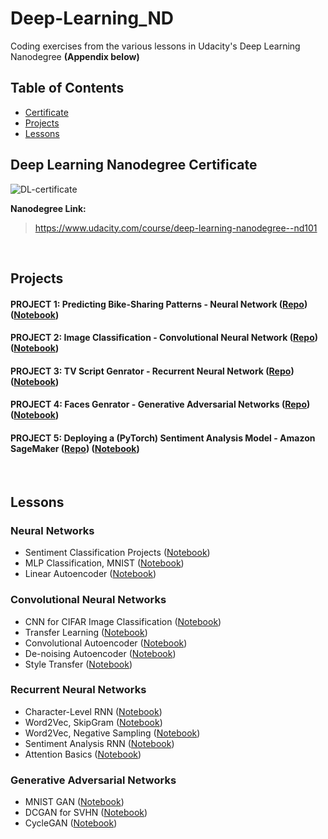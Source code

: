 # Deep-Learning_ND
Coding exercises from the various lessons in Udacity's Deep Learning Nanodegree <b>(Appendix below)</b>

## Table of Contents

* [Certificate](#deep-learning-nanodegree-certificate)
* [Projects](#Projects)
* [Lessons](#Lessons)



## Deep Learning Nanodegree Certificate

![DL-certificate](https://user-images.githubusercontent.com/57719752/138567992-2fb43f62-346b-4150-a174-220e1a65351b.png)

 **Nanodegree Link:**
> https://www.udacity.com/course/deep-learning-nanodegree--nd101

<br>

## Projects
#### **PROJECT 1: Predicting Bike-Sharing Patterns - Neural Network** ([Repo](https://github.com/Adham-M/Deep-Learning_ND/tree/main/Neural%20Networks/%23%20Predicting%20Bike-Sharing%20Patterns%20-%20NN%20Project)) ([Notebook](https://github.com/Adham-M/Deep-Learning_ND/blob/main/Neural%20Networks/%23%20Predicting%20Bike-Sharing%20Patterns%20-%20NN%20Project/Predicting_bike_sharing_data.ipynb)) 
#### **PROJECT 2: Image Classification - Convolutional Neural Network** ([Repo](https://github.com/Adham-M/Deep-Learning_ND/blob/main/Convolutional%20Neural%20Networks/%23%20Landmark%20Classifier%20-%20CNN%20Project)) ([Notebook](https://github.com/Adham-M/Deep-Learning_ND/blob/main/Convolutional%20Neural%20Networks/%23%20Landmark%20Classifier%20-%20CNN%20Project/landmark.ipynb)) 
#### **PROJECT 3: TV Script Genrator - Recurrent Neural Network** ([Repo](https://github.com/Adham-M/Deep-Learning_ND/tree/main/Recurrent%20Neural%20Networks/%23%20TV%20Script%20Genrator%20-%20RNN%20Project)) ([Notebook](https://github.com/Adham-M/Deep-Learning_ND/blob/main/Recurrent%20Neural%20Networks/%23%20TV%20Script%20Genrator%20-%20RNN%20Project/dlnd_tv_script_generation.ipynb)) 
#### **PROJECT 4: Faces Genrator - Generative Adversarial Networks** ([Repo](https://github.com/Adham-M/Deep-Learning_ND/blob/main/Generative%20Adversarial%20Networks/%23%20Face%20Generation%20-%20GAN%20Project)) ([Notebook](https://github.com/Adham-M/Deep-Learning_ND/blob/main/Generative%20Adversarial%20Networks/%23%20Face%20Generation%20-%20GAN%20Project/dlnd_face_generation.ipynb)) 
#### **PROJECT 5: Deploying a (PyTorch) Sentiment Analysis Model - Amazon SageMaker** ([Repo](https://github.com/Adham-M/Deep-Learning_ND/tree/main/Deploying%20a%20Sentiment%20Analysis%20Model)) ([Notebook](https://github.com/Adham-M/Deep-Learning_ND/blob/main/Deploying%20a%20Sentiment%20Analysis%20Model/SageMaker%20Project.ipynb)) 

<br>

## Lessons

### Neural Networks
* Sentiment Classification Projects ([Notebook](https://github.com/Adham-M/Deep-Learning_ND/blob/main/Neural%20Networks/Sentiment%20Classification%20Projects/Sentiment_Classification_Projects.ipynb)) 
* MLP Classification, MNIST ([Notebook](https://github.com/Adham-M/Deep-Learning_ND/blob/main/Neural%20Networks/MLP%20Classification%2C%20MNIST/mnist_mlp_exercise.ipynb)) 
* Linear Autoencoder ([Notebook](https://github.com/Adham-M/Deep-Learning_ND/blob/main/Neural%20Networks/Linear%20Autoencoder/Simple_Autoencoder_Exercise.ipynb)) 

### Convolutional Neural Networks
* CNN for CIFAR Image Classification ([Notebook](https://github.com/Adham-M/Deep-Learning_ND/blob/main/Convolutional%20Neural%20Networks/CNN%20for%20CIFAR%20Image%20Classification/cifar10_cnn_exercise.ipynb))
* Transfer Learning ([Notebook](https://github.com/Adham-M/Deep-Learning_ND/blob/main/Convolutional%20Neural%20Networks/Transfer%20Learning%2C%20on%20Flowers/Transfer_Learning_Exercise.ipynb))
* Convolutional Autoencoder ([Notebook](https://github.com/Adham-M/Deep-Learning_ND/blob/main/Convolutional%20Neural%20Networks/Convolutional%20Autoencoder/Convolutional_Autoencoder_Exercise.ipynb))
* De-noising Autoencoder ([Notebook](https://github.com/Adham-M/Deep-Learning_ND/blob/main/Convolutional%20Neural%20Networks/De-noising%20Autoencoder/Denoising_Autoencoder_Exercise.ipynb))
* Style Transfer ([Notebook](https://github.com/Adham-M/Deep-Learning_ND/blob/main/Convolutional%20Neural%20Networks/Style%20Transfer/Style_Transfer_Exercise.ipynb))

### Recurrent Neural Networks
* Character-Level RNN ([Notebook](https://github.com/Adham-M/Deep-Learning_ND/blob/main/Recurrent%20Neural%20Networks/Character-Level%20RNN/Character_Level_RNN_Exercise.ipynb))
* Word2Vec, SkipGram ([Notebook](https://github.com/Adham-M/Deep-Learning_ND/blob/main/Recurrent%20Neural%20Networks/Word2Vec/Skip_Grams_Exercise.ipynb))
* Word2Vec, Negative Sampling ([Notebook](https://github.com/Adham-M/Deep-Learning_ND/blob/main/Recurrent%20Neural%20Networks/Word2Vec/Negative_Sampling_Exercise.ipynb))
* Sentiment Analysis RNN ([Notebook](https://github.com/Adham-M/Deep-Learning_ND/blob/main/Recurrent%20Neural%20Networks/Sentiment%20Analysis%20RNN/Sentiment_RNN_Exercise.ipynb))
* Attention Basics ([Notebook](https://github.com/Adham-M/Deep-Learning_ND/blob/main/Recurrent%20Neural%20Networks/Attention%20Basics/Attention%20Basics.ipynb))

### Generative Adversarial Networks
* MNIST GAN ([Notebook](https://github.com/Adham-M/Deep-Learning_ND/blob/main/Generative%20Adversarial%20Networks/MNIST%20GAN/MNIST_GAN_Exercise.ipynb))
* DCGAN for SVHN ([Notebook](https://github.com/Adham-M/Deep-Learning_ND/blob/main/Generative%20Adversarial%20Networks/DCGAN%2C%20for%20SVHN/DCGAN_Exercise.ipynb))
* CycleGAN ([Notebook](https://github.com/Adham-M/Deep-Learning_ND/blob/main/Generative%20Adversarial%20Networks/CycleGAN/CycleGAN_Exercise.ipynb))

